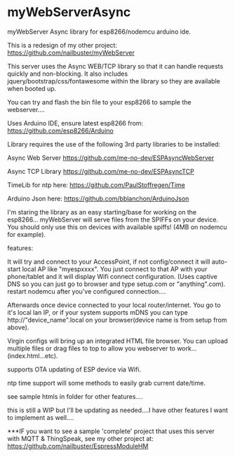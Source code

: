 # myWebServerAsync
myWebServer Async library for esp8266/nodemcu arduino ide.  

This is a redesign of my other project:  https://github.com/nailbuster/myWebServer   

This server uses the Async WEB/TCP library so that it can handle requests quickly and non-blocking.  It also includes jquery/bootstrap/css/fontawesome within the library so they are available when booted up.

You can try and flash the bin file to your esp8266 to sample the webserver....

Uses Arduino IDE,  ensure latest esp8266 from:  https://github.com/esp8266/Arduino  

Library requires the use of the following 3rd party libraries to be installed:

Async Web Server https://github.com/me-no-dev/ESPAsyncWebServer

Async TCP Library https://github.com/me-no-dev/ESPAsyncTCP

TimeLib for ntp here:  https://github.com/PaulStoffregen/Time

Arduino Json here:  https://github.com/bblanchon/ArduinoJson


I'm staring the library as an easy starting/base for working on the esp8266...  myWebServer will serve files from the SPIFFs on your device.  You should only use this on devices with available spiffs!  (4MB on nodemcu for example).

features:  

It will try and connect to your AccessPoint, if not config/connect it will auto-start local AP like "myespxxxx".  You just connect to that AP with your phone/tablet and it will display Wifi connect configuration.  (Uses captive DNS so you can just go to browser and type setup.com or "anything".com).  restart nodemcu after you've configured connection....

Afterwards once device connected to your local router/internet.  You go to it's local lan IP, or if your system supports mDNS you can type http://"device_name".local on your browser(device name is from setup from above).  

Virgin configs will bring up an integrated HTML file browser.  You can upload multiple files or drag files to top to allow you webserver to work...(index.html...etc).

supports OTA updating of ESP device via Wifi.

ntp time support will some methods to easily grab current date/time.

see sample htmls in folder for other features....

this is still a WIP but I'll be updating as needed....I have other features I want to implement as well....

***IF you want to see a sample 'complete' project that uses this server with MQTT & ThingSpeak, see my other project at:  https://github.com/nailbuster/EspressModuleHM




